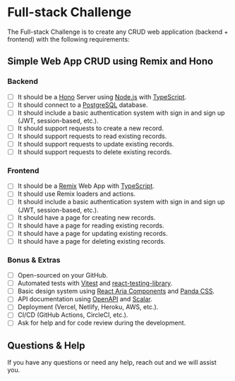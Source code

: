 # Full-stack Challenge

The Full-stack Challenge is to create any CRUD web application (backend + frontend) with the following requirements:

## Simple Web App CRUD using Remix and Hono

### Backend

- [ ] It should be a [Hono](https://hono.dev/) Server using [Node.js](https://nodejs.org/en/) with [TypeScript](https://www.typescriptlang.org/).
- [ ] It should connect to a [PostgreSQL](https://www.postgresql.org/) database.
- [ ] It should include a basic authentication system with sign in and sign up (JWT, session-based, etc.).
- [ ] It should support requests to create a new record.
- [ ] It should support requests to read existing records.
- [ ] It should support requests to update existing records.
- [ ] It should support requests to delete existing records.

### Frontend

- [ ] It should be a [Remix](https://remix.run/) Web App with [TypeScript](https://www.typescriptlang.org/).
- [ ] It should use Remix loaders and actions.
- [ ] It should include a basic authentication system with sign in and sign up (JWT, session-based, etc.).
- [ ] It should have a page for creating new records.
- [ ] It should have a page for reading existing records.
- [ ] It should have a page for updating existing records.
- [ ] It should have a page for deleting existing records.

### Bonus & Extras

- [ ] Open-sourced on your GitHub.
- [ ] Automated tests with [Vitest](https://vitest.dev/) and [react-testing-library](https://testing-library.com/).
- [ ] Basic design system using [React Aria Components](https://react-spectrum.adobe.com/react-aria/) and [Panda CSS](https://panda-css.com/).
- [ ] API documentation using [OpenAPI](https://www.openapis.org/) and [Scalar](https://github.com/scalar/scalar).
- [ ] Deployment (Vercel, Netlify, Heroku, AWS, etc.).
- [ ] CI/CD (GitHub Actions, CircleCI, etc.).
- [ ] Ask for help and for code review during the development.

## Questions & Help

If you have any questions or need any help, reach out and we will assist you.
